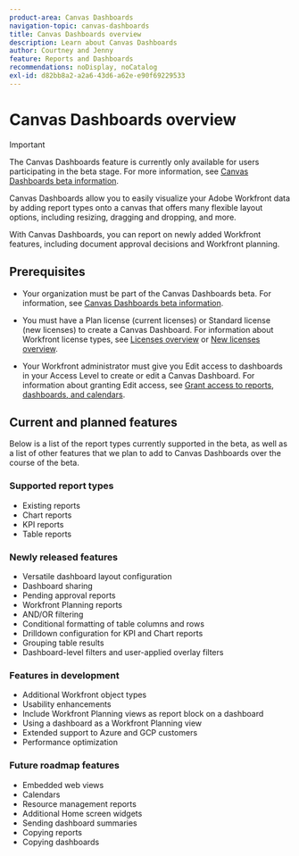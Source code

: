 ```yaml
---
product-area: Canvas Dashboards
navigation-topic: canvas-dashboards
title: Canvas Dashboards overview
description: Learn about Canvas Dashboards
author: Courtney and Jenny
feature: Reports and Dashboards
recommendations: noDisplay, noCatalog
exl-id: d82bb8a2-a2a6-43d6-a62e-e90f69229533
---
```

# Canvas Dashboards overview

>[!IMPORTANT]
>
>The Canvas Dashboards feature is currently only available for users participating in the beta stage. For more information, see [Canvas Dashboards beta information](/help/quicksilver/product-announcements/betas/canvas-dashboards-beta/canvas-dashboards-beta-information.md).

Canvas Dashboards allow you to easily visualize your Adobe Workfront data by adding report types onto a canvas that offers many flexible layout options, including resizing, dragging and dropping, and more.  

With Canvas Dashboards, you can report on newly added Workfront features, including document approval decisions and Workfront planning. 


## Prerequisites

* Your organization must be part of the Canvas Dashboards beta. For information, see [Canvas Dashboards beta information](/help/quicksilver/product-announcements/betas/canvas-dashboards-beta/canvas-dashboards-beta-information.md).

* You must have a Plan license (current licenses) or Standard license (new licenses) to create a Canvas Dashboard. For information about Workfront license types, see [Licenses overview](/help/quicksilver/administration-and-setup/add-users/access-levels-and-object-permissions/wf-licenses.md) or [New licenses overview](/help/quicksilver/administration-and-setup/add-users/how-access-levels-work/licenses-overview.md).

* Your Workfront administrator must give you Edit access to dashboards in your Access Level to create or edit a Canvas Dashboard. For information about granting Edit access, see [Grant access to reports, dashboards, and calendars](/help/quicksilver/administration-and-setup/add-users/configure-and-grant-access/grant-access-reports-dashboards-calendars.md).

## Current and planned features

Below is a list of the report types currently supported in the beta, as well as a list of other features that we plan to add to Canvas Dashboards over the course of the beta.

### Supported report types

* Existing reports
* Chart reports
* KPI reports
* Table reports

### Newly released features

* Versatile dashboard layout configuration 
* Dashboard sharing
* Pending approval reports  
* Workfront Planning reports 
* AND/OR filtering 
* Conditional formatting of table columns and rows 
* Drilldown configuration for KPI and Chart reports  
* Grouping table results 
* Dashboard-level filters and user-applied overlay filters 


### Features in development

* Additional Workfront object types 
* Usability enhancements 
* Include Workfront Planning views as report block on a dashboard 
* Using a dashboard as a Workfront Planning view 
* Extended support to Azure and GCP customers
* Performance optimization 

### Future roadmap features

* Embedded web views 
* Calendars 
* Resource management reports 
* Additional Home screen widgets 
* Sending dashboard summaries 
* Copying reports 
* Copying dashboards 


